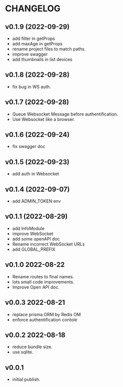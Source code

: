 # CHANGELOG

## v0.1.9 (2022-09-29)

- add filter in getProps
- add maxAge in getProps
- rename project files to match paths.
- improve swagger
- add thumbnails in list devices

## v0.1.8 (2022-09-28)

- fix bug in WS auth.

## v0.1.7 (2022-09-28)

- Queue Websocket Message before authentification.
- Use Websocket like a browser.

## v0.1.6 (2022-09-24)

- fix swagger doc

## v0.1.5 (2022-09-23)

- add auth in Websocket

## v0.1.4 (2022-09-07)

- add ADMIN_TOKEN env

## v0.1.1 (2022-08-29)

- add InfoModule
- improve WebSocket
- add some openAPI doc
- Rename incorrect WebSocket URLs
- add GLOBAL_PREFIX

## v0.1.0 2022-08-22

- Rename routes to final names.
- lots small code improvements.
- Improve Open API doc.

## v0.0.3 2022-08-21

- replace prisma ORM by Redis OM
- enforce authentification contole

## v0.0.2 2022-08-18

- reduce bundle size.
- use sqlite.

## v0.0.1

- initial publish.
